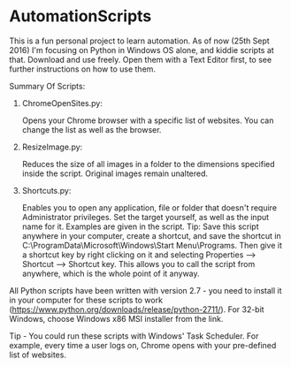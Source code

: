 # AutomationScripts

This is a fun personal project to learn automation. As of now (25th Sept 2016) I'm focusing on Python in Windows OS alone, and kiddie scripts at that.
Download and use freely. Open them with a Text Editor first, to see further instructions on how to use them.


Summary Of Scripts:
  1. ChromeOpenSites.py:
  
      Opens your Chrome browser with a specific list of websites. You can change the list as well as the browser.
      
  2. ResizeImage.py:
  
      Reduces the size of all images in a folder to the dimensions specified inside the script. Original images remain unaltered.
   
  3. Shortcuts.py:
  
      Enables you to open any application, file or folder that doesn't require Administrator privileges. Set the target yourself, as    well as the input name for it. Examples are given in the script. 
      Tip: Save this script anywhere in your computer, create a shortcut, and save the shortcut in C:\ProgramData\Microsoft\Windows\Start Menu\Programs. Then give it a shortcut key by right clicking on it and selecting Properties --> Shortcut --> Shortcut key. This allows you to call the script from anywhere, which is the whole point of it anyway.



All Python scripts have been written with version 2.7 - you need to install it in your computer for these scripts to work (https://www.python.org/downloads/release/python-2711/). For 32-bit Windows, choose Windows x86 MSI installer from the link.


Tip - You could run these scripts with Windows' Task Scheduler. For example, every time a user logs on, Chrome opens with your pre-defined list of websites.

